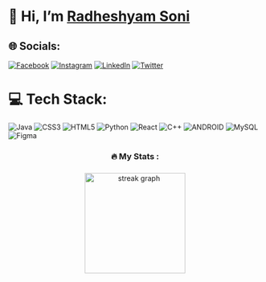   <h1>👋 Hi, I’m <a href="https://github.com/radheshyambsoni" target="blank">Radheshyam Soni</a> </h1>


## 🌐 Socials:
[![Facebook](https://img.shields.io/badge/Facebook-%231877F2.svg?logo=Facebook&logoColor=white)](https://facebook.com/radheshyambsoni) [![Instagram](https://img.shields.io/badge/Instagram-%23E4405F.svg?logo=Instagram&logoColor=white)](https://instagram.com/radheshyambsoni) [![LinkedIn](https://img.shields.io/badge/LinkedIn-%230077B5.svg?logo=linkedin&logoColor=white)](https://linkedin.com/in/radheshyambsoni) [![Twitter](https://img.shields.io/badge/Twitter-%231DA1F2.svg?logo=Twitter&logoColor=white)](https://twitter.com/radheshyambsoni) 

# 💻 Tech Stack:
![Java](https://img.shields.io/badge/java-%23ED8B00.svg?style=flat&logo=java&logoColor=white) ![CSS3](https://img.shields.io/badge/css3-%231572B6.svg?style=flat&logo=css3&logoColor=white) ![HTML5](https://img.shields.io/badge/html5-%23E34F26.svg?style=flat&logo=html5&logoColor=white) ![Python](https://img.shields.io/badge/python-3670A0?style=flat&logo=python&logoColor=ffdd54) ![React](https://img.shields.io/badge/react-%2320232a.svg?style=flat&logo=react&logoColor=%2361DAFB) ![C++](https://img.shields.io/badge/c++-%2300599C.svg?style=flat&logo=c%2B%2B&logoColor=white) ![ANDROID](https://img.shields.io/badge/android-%2320232a.svg?style=flat&logo=android&logoColor=%a4c639) ![MySQL](https://img.shields.io/badge/mysql-%2300f.svg?style=flat&logo=mysql&logoColor=white) 	![Figma](https://img.shields.io/badge/figma-%23F24E1E.svg?style=flat&logo=figma&logoColor=white)

<h3 align="center">🔥   My Stats :</h3>

###
<div align="center">
  <img src="https://streak-stats.demolab.com?user=radheshyambsoni&locale=en&mode=daily&theme=highcontrast&hide_border=false&border_radius=5&order=3" height="200" alt="streak graph" /> <br>
  <br>
</div>

###
